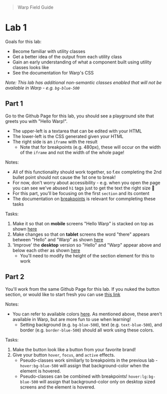 >  Warp Field Guide

# Lab 1

Goals for this lab:
- Become familiar with utility classes
- Get a better idea of the output from each utility class
- Gain an early understanding of what a component built using utility classes looks like
- See the documentation for Warp's CSS

*Note: This lab has additional non-semantic classes enabled that will not be available in Warp - e.g. `bg-blue-500`*

## Part 1

Go to the Github Page for this lab, you should see a playground site that greets you with "Hello Warp!".

- The upper-left is a textarea that can be edited with your HTML
- The lower-left is the CSS generated given your HTML
- The right side is an `iframe` with the result
  - Note that for breakpoints (e.g. 480px), these will occur on the width of the `iframe` and not the width of the whole page!

Notes:
- All of this functionality should work together, so f.ex completing the 2nd bullet point should not cause the 1st one to break!
- For now, don't worry about accessibility - e.g. when you open the page you can see we've abused `h1` tags just to get the text the right size 🙈
- For this part, you'll be focusing on the first `section` and its content
- The documentation on [breakpoints](https://warp-ds.github.io/css-docs/class-variants#breakpoints-and-media-queries) is relevant for commpleting these tasks

Tasks:
1. Make it so that on **mobile** screens "Hello Warp" is stacked on top as shown [here](/.github/assets/task-1-1.png?raw=true)
2. Make changes so that on **tablet** screens the word "there" appears between "Hello" and "Warp" as shown [here](/.github/assets/task-1-2.png?raw=true)
3. 'Improve' the **desktop** version so "Hello" and "Warp" appear above and below each other as shown [here](/.github/assets/task-1-3.png?raw=true)
    - You'll need to modify the height of the section element for this to work

## Part 2

You'll work from the same Github Page for this lab. If you nuked the button section, or would like to start fresh you can use [this link](https://learn-warp-ds.github.io/lab-1?html=DwCwTABAxgNghgZwQXgEQFsAuBaAzGVAPgE0B7AVwCcIAjczTUgOwhAFNK2JBeDcHEd4APThCAKGAI2UTAEtm0eEjQAHPJBqlKAEw5ERECMDoNmhAMIxpUANYR0bQUcZNRgiVNnOgA)

Notes:
- You can refer to available colors [here](https://tailwindcss.com/docs/customizing-colors). As mentioned above, these aren't available in Warp, but are more fun to use when learning!
  - Setting background (e.g. `bg-blue-500`), text (e.g. `text-blue-500`), and border (e.g. `border-blue-500`) should all work using these colors.

Tasks:
1. Make the button look like a button from your favorite brand!
2. Give your button `hover`, `focus`, and `active` effects.
    - Pseudo-classes work similiarly to breakpoints in the previous lab - `hover:bg-blue-500` will assign that background-color when the element is hovered.
    - Pseudo-classes can be combined with breakpoints! `hover:lg:bg-blue-500` will assign that background-color only on desktop sized screens and the element is hovered.
